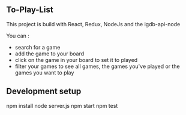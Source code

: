 ## To-Play-List

This project is build with React, Redux, NodeJs and the igdb-api-node

You can : 
  - search for a game
  - add the game to your board
  - click on the game in your board to set it to played
  - filter your games to see all games, the games you've played or the games you want to play

## Development setup

npm install
node server.js
npm start 
npm test

